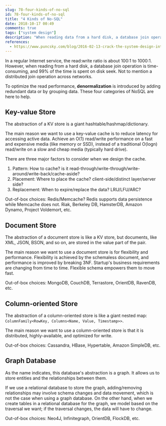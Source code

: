 ```yaml
---
slug: 78-four-kinds-of-no-sql
id: 78-four-kinds-of-no-sql
title: "4 Kinds of No-SQL"
date: 2018-10-17 00:49
comments: true
tags: ["system design"]
description: "When reading data from a hard disk, a database join operation is time-consuming and 99% of the time is spent on disk seek. To optimize read performance, denormalization is introduced and four categories of NoSQL are here to help."
references:
  - https://www.puncsky.com/blog/2016-02-13-crack-the-system-design-interview
---
```


In a regular Internet service, the read:write ratio is about 100:1 to 1000:1. However, when reading from a hard disk, a database join operation is time-consuming, and 99% of the time is spent on disk seek. Not to mention a distributed join operation across networks.

To optimize the read performance, **denormalization** is introduced by adding redundant data or by grouping data. These four categories of NoSQL are here to help.



## Key-value Store

The abstraction of a KV store is a giant hashtable/hashmap/dictionary.

The main reason we want to use a key-value cache is to reduce latency for accessing active data. Achieve an O(1) read/write performance on a fast and expensive media (like memory or SSD), instead of a traditional O(logn) read/write on a slow and cheap media (typically hard drive).

There are three major factors to consider when we design the cache.

1. Pattern: How to cache? is it read-through/write-through/write-around/write-back/cache-aside?
2. Placement: Where to place the cache? client-side/distinct layer/server side?
3. Replacement: When to expire/replace the data? LRU/LFU/ARC?

Out-of-box choices: Redis/Memcache? Redis supports data persistence while Memcache does not. Riak, Berkeley DB, HamsterDB, Amazon Dynamo, Project Voldemort, etc.


## Document Store

The abstraction of a document store is like a KV store, but documents, like XML, JSON, BSON, and so on, are stored in the value part of the pair.

The main reason we want to use a document store is for flexibility and performance. Flexibility is achieved by the schemaless document, and performance is improved by breaking 3NF. Startup's business requirements are changing from time to time. Flexible schema empowers them to move fast.

Out-of-box choices: MongoDB, CouchDB, Terrastore, OrientDB, RavenDB, etc.



## Column-oriented Store

The abstraction of a column-oriented store is like a giant nested map: `ColumnFamily<RowKey, Columns<Name, Value, Timestamp>>`.

The main reason we want to use a column-oriented store is that it is distributed, highly-available, and optimized for write.

Out-of-box choices: Cassandra, HBase, Hypertable, Amazon SimpleDB, etc.



## Graph Database

As the name indicates, this database's abstraction is a graph. It allows us to store entities and the relationships between them.

If we use a relational database to store the graph, adding/removing relationships may involve schema changes and data movement, which is not the case when using a graph database. On the other hand, when we create tables in a relational database for the graph, we model based on the traversal we want; if the traversal changes, the data will have to change.

Out-of-box choices: Neo4J, Infinitegraph, OrientDB, FlockDB, etc.
